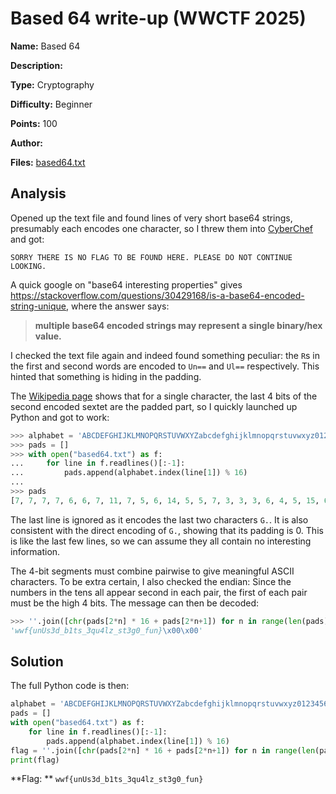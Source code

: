 # Based 64 write-up (WWCTF 2025)

**Name:** Based 64

**Description:** 

**Type:** Cryptography

**Difficulty:** Beginner

**Points:** 100

**Author:** 

**Files:** [based64.txt](/Based%2064/based64.txt)

## Analysis

Opened up the text file and found lines of very short base64 strings, presumably each encodes one character, so I threw them into [CyberChef](https://gchq.github.io/CyberChef/) and got:
```
SORRY THERE IS NO FLAG TO BE FOUND HERE. PLEASE DO NOT CONTINUE LOOKING.
```
A quick google on "base64 interesting properties" gives https://stackoverflow.com/questions/30429168/is-a-base64-encoded-string-unique, where the answer says:
> **multiple base64 encoded strings may represent a single binary/hex value.**

I checked the text file again and indeed found something peculiar: the `R`s in the first and second words are encoded to `Un==` and `Ul==` respectively. This hinted that something is hiding in the padding.

The [Wikipedia page](https://en.wikipedia.org/wiki/Base64#Examples) shows that for a single character, the last 4 bits of the second encoded sextet are the padded part, so I quickly launched up Python and got to work:
```python
>>> alphabet = 'ABCDEFGHIJKLMNOPQRSTUVWXYZabcdefghijklmnopqrstuvwxyz0123456789+/'
>>> pads = []
>>> with open("based64.txt") as f:
...     for line in f.readlines()[:-1]:
...         pads.append(alphabet.index(line[1]) % 16)
...
>>> pads
[7, 7, 7, 7, 6, 6, 7, 11, 7, 5, 6, 14, 5, 5, 7, 3, 3, 3, 6, 4, 5, 15, 6, 2, 3, 1, 7, 4, 7, 3, 5, 15, 3, 3, 7, 1, 7, 5, 3, 4, 6, 12, 7, 10, 5, 15, 7, 3, 7, 4, 3, 3, 6, 7, 3, 0, 5, 15, 6, 6, 7, 5, 6, 14, 7, 13, 0, 0, 0, 0]
```
The last line is ignored as it encodes the last two characters `G.`. It is also consistent with the direct encoding of `G.`, showing that its padding is 0. This is like the last few lines, so we can assume they all contain no interesting information.

The 4-bit segments must combine pairwise to give meaningful ASCII characters. To be extra certain, I also checked the endian: Since the numbers in the tens all appear second in each pair, the first of each pair must be the high 4 bits. The message can then be decoded:
```python
>>> ''.join([chr(pads[2*n] * 16 + pads[2*n+1]) for n in range(len(pads)//2)])
'wwf{unUs3d_b1ts_3qu4lz_st3g0_fun}\x00\x00'
```

## Solution

The full Python code is then:
```python
alphabet = 'ABCDEFGHIJKLMNOPQRSTUVWXYZabcdefghijklmnopqrstuvwxyz0123456789+/'
pads = []
with open("based64.txt") as f:
    for line in f.readlines()[:-1]:
        pads.append(alphabet.index(line[1]) % 16)
flag = ''.join([chr(pads[2*n] * 16 + pads[2*n+1]) for n in range(len(pads)//2)])
print(flag)
```
**Flag: ** `wwf{unUs3d_b1ts_3qu4lz_st3g0_fun}`
